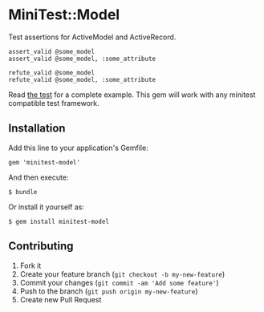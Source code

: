 # MiniTest::Model

Test assertions for ActiveModel and ActiveRecord.

    assert_valid @some_model
    assert_valid @some_model, :some_attribute

    refute_valid @some_model
    refute_valid @some_model, :some_attribute

Read [the test](/test/test.rb) for a complete example. This gem will work with
any minitest compatible test framework.

## Installation

Add this line to your application's Gemfile:

    gem 'minitest-model'

And then execute:

    $ bundle

Or install it yourself as:

    $ gem install minitest-model

## Contributing

1. Fork it
2. Create your feature branch (`git checkout -b my-new-feature`)
3. Commit your changes (`git commit -am 'Add some feature'`)
4. Push to the branch (`git push origin my-new-feature`)
5. Create new Pull Request
